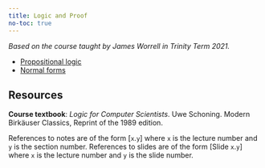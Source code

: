 ```yaml
---
title: Logic and Proof
no-toc: true
---
```


*Based on the course taught by James Worrell in Trinity Term 2021.*

* [Propositional logic](notes/prop.md)
* [Normal forms](notes/nf.md)

## Resources

**Course textbook**: *Logic for Computer Scientists*. Uwe Schoning. Modern
Birkäuser Classics, Reprint of the 1989 edition.

References to notes are of the form [`x`.`y`] where `x` is the lecture number
and `y` is the section number. References to slides are of the form
[Slide `x`.`y`] where `x` is the lecture number and `y` is the slide number.
